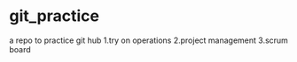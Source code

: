 # git_practice
a repo to practice git hub 
1.try on operations 
2.project management 
3.scrum board


